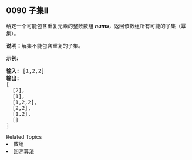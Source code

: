 ## 0090 子集II

<p>给定一个可能包含重复元素的整数数组 <em><strong>nums</strong></em>，返回该数组所有可能的子集（幂集）。</p>

<p><strong>说明：</strong>解集不能包含重复的子集。</p>

<p><strong>示例:</strong></p>

<pre><strong>输入:</strong> [1,2,2]
<strong>输出:</strong>
[
  [2],
  [1],
  [1,2,2],
  [2,2],
  [1,2],
  []
]</pre>
<div><div>Related Topics</div><div><li>数组</li><li>回溯算法</li></div></div>